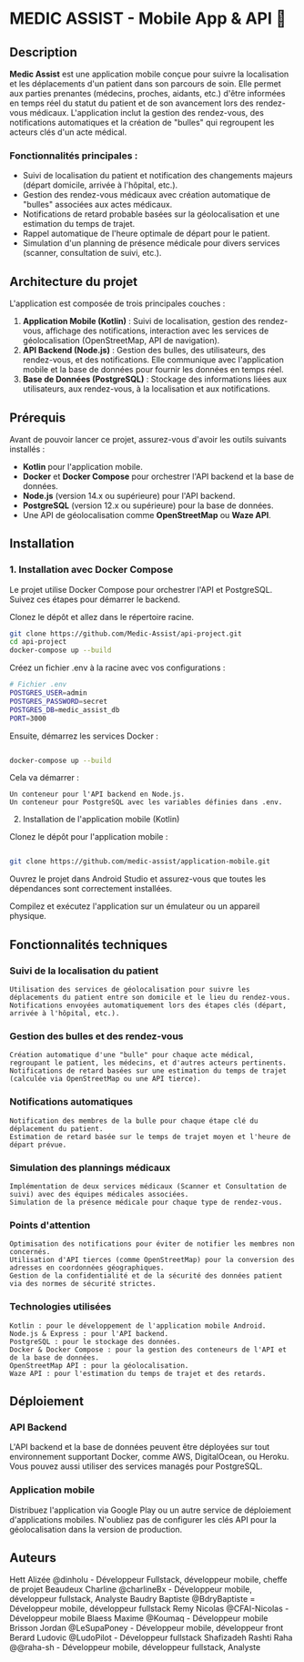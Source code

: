# MEDIC ASSIST - Mobile App & API 🦺

## Description

**Medic Assist** est une application mobile conçue pour suivre la localisation et les déplacements d'un patient dans son parcours de soin. Elle permet aux parties prenantes (médecins, proches, aidants, etc.) d'être informées en temps réel du statut du patient et de son avancement lors des rendez-vous médicaux. L'application inclut la gestion des rendez-vous, des notifications automatiques et la création de "bulles" qui regroupent les acteurs clés d'un acte médical.

### Fonctionnalités principales :
- Suivi de localisation du patient et notification des changements majeurs (départ domicile, arrivée à l'hôpital, etc.).
- Gestion des rendez-vous médicaux avec création automatique de "bulles" associées aux actes médicaux.
- Notifications de retard probable basées sur la géolocalisation et une estimation du temps de trajet.
- Rappel automatique de l'heure optimale de départ pour le patient.
- Simulation d'un planning de présence médicale pour divers services (scanner, consultation de suivi, etc.).
  
## Architecture du projet

L'application est composée de trois principales couches :

1. **Application Mobile (Kotlin)** : Suivi de localisation, gestion des rendez-vous, affichage des notifications, interaction avec les services de géolocalisation (OpenStreetMap, API de navigation).
2. **API Backend (Node.js)** : Gestion des bulles, des utilisateurs, des rendez-vous, et des notifications. Elle communique avec l'application mobile et la base de données pour fournir les données en temps réel.
3. **Base de Données (PostgreSQL)** : Stockage des informations liées aux utilisateurs, aux rendez-vous, à la localisation et aux notifications.

## Prérequis

Avant de pouvoir lancer ce projet, assurez-vous d'avoir les outils suivants installés :

- **Kotlin** pour l'application mobile.
- **Docker** et **Docker Compose** pour orchestrer l'API backend et la base de données.
- **Node.js** (version 14.x ou supérieure) pour l'API backend.
- **PostgreSQL** (version 12.x ou supérieure) pour la base de données.
- Une API de géolocalisation comme **OpenStreetMap** ou **Waze API**.

## Installation

### 1. Installation avec Docker Compose

Le projet utilise Docker Compose pour orchestrer l'API et PostgreSQL. Suivez ces étapes pour démarrer le backend.

Clonez le dépôt et allez dans le répertoire racine.

```bash
git clone https://github.com/Medic-Assist/api-project.git
cd api-project
docker-compose up --build
```

Créez un fichier .env à la racine avec vos configurations :


```bash
# Fichier .env
POSTGRES_USER=admin
POSTGRES_PASSWORD=secret
POSTGRES_DB=medic_assist_db
PORT=3000
```

Ensuite, démarrez les services Docker :

```bash

docker-compose up --build
```

Cela va démarrer :

    Un conteneur pour l'API backend en Node.js.
    Un conteneur pour PostgreSQL avec les variables définies dans .env.

    
2. Installation de l'application mobile (Kotlin)

Clonez le dépôt pour l'application mobile :

```bash

git clone https://github.com/medic-assist/application-mobile.git
```

Ouvrez le projet dans Android Studio et assurez-vous que toutes les dépendances sont correctement installées.

Compilez et exécutez l'application sur un émulateur ou un appareil physique.


## Fonctionnalités techniques
### Suivi de la localisation du patient

    Utilisation des services de géolocalisation pour suivre les déplacements du patient entre son domicile et le lieu du rendez-vous.
    Notifications envoyées automatiquement lors des étapes clés (départ, arrivée à l'hôpital, etc.).

### Gestion des bulles et des rendez-vous

    Création automatique d'une "bulle" pour chaque acte médical, regroupant le patient, les médecins, et d'autres acteurs pertinents.
    Notifications de retard basées sur une estimation du temps de trajet (calculée via OpenStreetMap ou une API tierce).

### Notifications automatiques

    Notification des membres de la bulle pour chaque étape clé du déplacement du patient.
    Estimation de retard basée sur le temps de trajet moyen et l'heure de départ prévue.

### Simulation des plannings médicaux

    Implémentation de deux services médicaux (Scanner et Consultation de suivi) avec des équipes médicales associées.
    Simulation de la présence médicale pour chaque type de rendez-vous.

### Points d'attention

    Optimisation des notifications pour éviter de notifier les membres non concernés.
    Utilisation d'API tierces (comme OpenStreetMap) pour la conversion des adresses en coordonnées géographiques.
    Gestion de la confidentialité et de la sécurité des données patient via des normes de sécurité strictes.

### Technologies utilisées

    Kotlin : pour le développement de l'application mobile Android.
    Node.js & Express : pour l'API backend.
    PostgreSQL : pour le stockage des données.
    Docker & Docker Compose : pour la gestion des conteneurs de l'API et de la base de données.
    OpenStreetMap API : pour la géolocalisation.
    Waze API : pour l'estimation du temps de trajet et des retards.

## Déploiement
### API Backend

L'API backend et la base de données peuvent être déployées sur tout environnement supportant Docker, comme AWS, DigitalOcean, ou Heroku. Vous pouvez aussi utiliser des services managés pour PostgreSQL.

### Application mobile
Distribuez l'application via Google Play ou un autre service de déploiement d'applications mobiles. N'oubliez pas de configurer les clés API pour la géolocalisation dans la version de production.


## Auteurs


Hett Alizée @dinholu - Développeur Fullstack, développeur mobile, cheffe de projet
Beaudeux Charline @charlineBx - Développeur mobile, développeur fullstack, Analyste
Baudry Baptiste @BdryBaptiste = Développeur mobile, développeur fullstack
Remy Nicolas @CFAI-Nicolas - Développeur mobile
Blaess Maxime @Koumaq - Développeur mobile
Brisson Jordan @LeSupaPoney - Développeur mobile, développeur front
Berard Ludovic @LudoPilot - Développeur fullstack
Shafizadeh Rashti Raha @@raha-sh - Développeur mobile, développeur fullstack, Analyste

